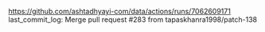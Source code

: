 https://github.com/ashtadhyayi-com/data/actions/runs/7062609171
last_commit_log: Merge pull request #283 from tapaskhanra1998/patch-138